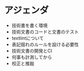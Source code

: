 # アジェンダ

-   技術書を書く環境
-   技術文書のコードと文書のテスト
-   textlintについて
-   表記揺れのルールを設ける必要性
-   技術文書の開発とCI
-   何事も計測してから
-   校正と推敲
